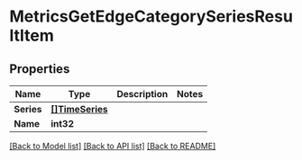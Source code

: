 # MetricsGetEdgeCategorySeriesResultItem

## Properties

Name | Type | Description | Notes
------------ | ------------- | ------------- | -------------
**Series** | [**[]TimeSeries**](time_series.md) |  | 
**Name** | **int32** |  | 

[[Back to Model list]](../README.md#documentation-for-models) [[Back to API list]](../README.md#documentation-for-api-endpoints) [[Back to README]](../README.md)


